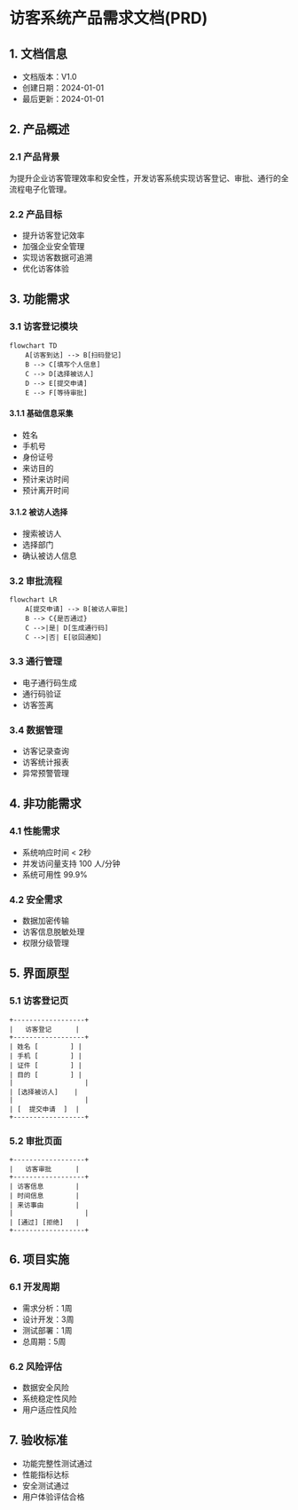  # 访客系统产品需求文档(PRD)

## 1. 文档信息
- 文档版本：V1.0
- 创建日期：2024-01-01
- 最后更新：2024-01-01

## 2. 产品概述
### 2.1 产品背景
为提升企业访客管理效率和安全性，开发访客系统实现访客登记、审批、通行的全流程电子化管理。

### 2.2 产品目标
- 提升访客登记效率
- 加强企业安全管理
- 实现访客数据可追溯
- 优化访客体验

## 3. 功能需求
### 3.1 访客登记模块
```mermaid
flowchart TD
    A[访客到达] --> B[扫码登记]
    B --> C[填写个人信息]
    C --> D[选择被访人]
    D --> E[提交申请]
    E --> F[等待审批]
```

#### 3.1.1 基础信息采集
- 姓名
- 手机号
- 身份证号
- 来访目的
- 预计来访时间
- 预计离开时间

#### 3.1.2 被访人选择
- 搜索被访人
- 选择部门
- 确认被访人信息

### 3.2 审批流程
```mermaid
flowchart LR
    A[提交申请] --> B[被访人审批]
    B --> C{是否通过}
    C -->|是| D[生成通行码]
    C -->|否| E[驳回通知]
```

### 3.3 通行管理
- 电子通行码生成
- 通行码验证
- 访客签离

### 3.4 数据管理
- 访客记录查询
- 访客统计报表
- 异常预警管理

## 4. 非功能需求
### 4.1 性能需求
- 系统响应时间 < 2秒
- 并发访问量支持 100 人/分钟
- 系统可用性 99.9%

### 4.2 安全需求
- 数据加密传输
- 访客信息脱敏处理
- 权限分级管理

## 5. 界面原型
### 5.1 访客登记页
```
+------------------+
|   访客登记      |
+------------------+
| 姓名 [        ] |
| 手机 [        ] |
| 证件 [        ] |
| 目的 [        ] |
|                  |
| [选择被访人]    |
|                  |
| [  提交申请  ]  |
+------------------+
```

### 5.2 审批页面
```
+------------------+
|   访客审批      |
+------------------+
| 访客信息        |
| 时间信息        |
| 来访事由        |
|                  |
| [通过] [拒绝]   |
+------------------+
```

## 6. 项目实施
### 6.1 开发周期
- 需求分析：1周
- 设计开发：3周
- 测试部署：1周
- 总周期：5周

### 6.2 风险评估
- 数据安全风险
- 系统稳定性风险
- 用户适应性风险

## 7. 验收标准
- 功能完整性测试通过
- 性能指标达标
- 安全测试通过
- 用户体验评估合格